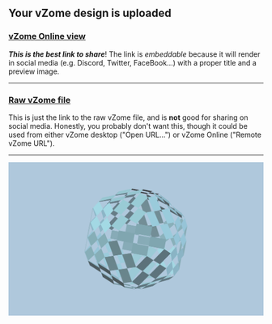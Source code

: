 ## Your vZome design is uploaded

### [vZome Online view][embed]

***This is the best link to share***!  The link is *embeddable* because it will render in social media (e.g. Discord, Twitter, FaceBook...) with a proper title and a preview image.

---

### [Raw vZome file][raw]

This is just the link to the raw vZome file, and is **not** good for
sharing on social media.
Honestly, you probably don't want this, though it could be used from either
vZome desktop ("Open URL...") or vZome Online ("Remote vZome URL").

---

![Image](<tokyo_logo_flat.png>)


[embed]: <https://vzome.com/app/embed.py?url=https://raw.githubusercontent.com/nanma80/vzome-sharing/main/2021/07/23/22-54-04-tokyo_logo_flat/tokyo_logo_flat.vZome>
[raw]: <https://raw.githubusercontent.com/nanma80/vzome-sharing/main/2021/07/23/22-54-04-tokyo_logo_flat/tokyo_logo_flat.vZome>
